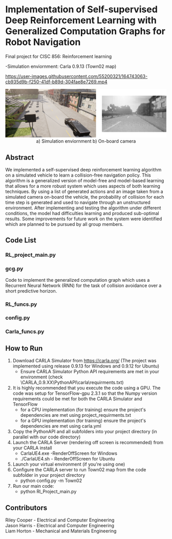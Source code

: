 # Implementation of Self-supervised Deep Reinforcement Learning with Generalized Computation Graphs for Robot Navigation
Final project for CISC 856: Reinforcement learning 


-Simulation enviornment: Carla 0.9.13 (Town02 map)



https://user-images.githubusercontent.com/55200321/164743063-cb935d9b-f250-41df-b89d-304fae8e7269.mp4


<p align="center">
  <img src="images/report.png" />
   </br>
   a) Simulation enviornment b) On-board camera
</p>

## Abstract
We implemented a self-supervised deep reinforcement learning algorithm on a simulated vehicle to learn a collision-free navigation policy. This algorithm is a generalized version of model-free and model-based learning that allows for a more robust system which uses aspects of both learning techniques. By using a list of generated actions and an image taken from a simulated camera on-board the vehicle, the probability of collision for each time step is generated and used to navigate through an unstructured environment. After implementing and testing the algorithm under different conditions, the model had difficulties learning and produced sub-optimal results. Some improvements for future work on the system were identified which are planned to be pursued by all group members. 

## Code List
### RL_project_main.py
 
### gcg.py
Code to implement the generalized computation graph which uses a Recurrent Neural Network (RNN) for the task of collision avoidance over a short predictive horizon.

### RL_funcs.py

### config.py

### Carla_funcs.py

## How to Run

1. Download CARLA Simulator from https://carla.org/ (The project was implemented using release 0.9.13 for Windows and 0.9.12 for Ubuntu)
    * Ensure CARLA Simulator Python API requirements are met in your environment (check \CARLA_0.9.XX\PythonAPI\carla\requirments.txt)
2. It is highly recommended that you execute the code using a GPU.  The code was setup for TensorFlow-gpu 2.3.1 so that the Numpy version requirements could be met for both the CARLA Simulator and TensorFlow
    * for a CPU implementation (for training) ensure the project's dependencies are met using project_requirments.txt
    * for a GPU implementation (for training) ensure the project's dependencies are met using carla.yml
4. Copy the PythonAPI and all subfolders into your project directory (in parallel with our code directory)
5. Launch the CARLA Server (rendering off screen is recommended) from your CARLA install
    * CarlaUE4.exe -RenderOffScreen for Windows
    * ./CarlaUE4.sh - RenderOffScreen for Ubuntu
6. Launch your virtual environment (if you're using one)
7. Configure the CARLA server to run Town02 map from the code subfolder in your project directory
    * python config.py -m Town02
8. Run our main code:
    * python Rl_Project_main.py



## Contributors
Riley Cooper - Electrical and Computer Engineering  
Jason Harris - Electrical and Computer Engineering  
Liam Horton - Mechanical and Materials Engineering  


